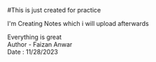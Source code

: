 #This is just created for practice

<p>  I'm Creating Notes which i will upload afterwards </p>
Everything is great <br>
Author - Faizan Anwar <br>
Date : 11/28/2023